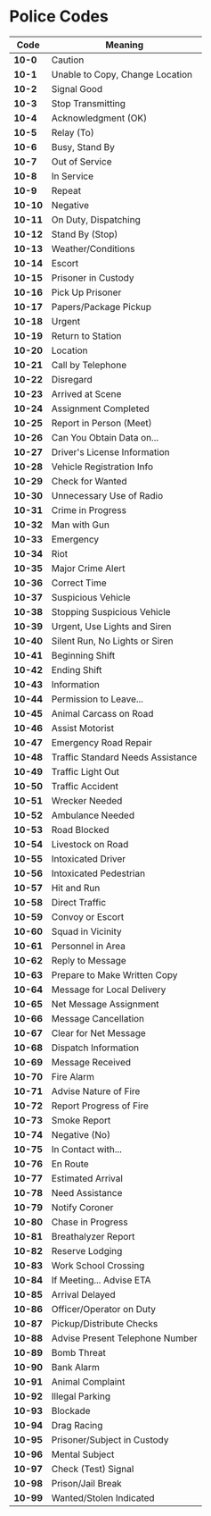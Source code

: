 # Police Codes

| **Code**     | **Meaning**               |
|--------------|---------------------------|
| **10-0**     | Caution                   |
| **10-1**     | Unable to Copy, Change Location |
| **10-2**     | Signal Good               |
| **10-3**     | Stop Transmitting         |
| **10-4**     | Acknowledgment (OK)       |
| **10-5**     | Relay (To)                |
| **10-6**     | Busy, Stand By            |
| **10-7**     | Out of Service            |
| **10-8**     | In Service                |
| **10-9**     | Repeat                    |
| **10-10**    | Negative                  |
| **10-11**    | On Duty, Dispatching      |
| **10-12**    | Stand By (Stop)           |
| **10-13**    | Weather/Conditions        |
| **10-14**    | Escort                    |
| **10-15**    | Prisoner in Custody       |
| **10-16**    | Pick Up Prisoner          |
| **10-17**    | Papers/Package Pickup     |
| **10-18**    | Urgent                    |
| **10-19**    | Return to Station         |
| **10-20**    | Location                  |
| **10-21**    | Call by Telephone         |
| **10-22**    | Disregard                 |
| **10-23**    | Arrived at Scene          |
| **10-24**    | Assignment Completed      |
| **10-25**    | Report in Person (Meet)   |
| **10-26**    | Can You Obtain Data on... |
| **10-27**    | Driver's License Information |
| **10-28**    | Vehicle Registration Info |
| **10-29**    | Check for Wanted          |
| **10-30**    | Unnecessary Use of Radio  |
| **10-31**    | Crime in Progress         |
| **10-32**    | Man with Gun              |
| **10-33**    | Emergency                 |
| **10-34**    | Riot                      |
| **10-35**    | Major Crime Alert         |
| **10-36**    | Correct Time              |
| **10-37**    | Suspicious Vehicle        |
| **10-38**    | Stopping Suspicious Vehicle |
| **10-39**    | Urgent, Use Lights and Siren |
| **10-40**    | Silent Run, No Lights or Siren |
| **10-41**    | Beginning Shift           |
| **10-42**    | Ending Shift              |
| **10-43**    | Information               |
| **10-44**    | Permission to Leave...    |
| **10-45**    | Animal Carcass on Road    |
| **10-46**    | Assist Motorist           |
| **10-47**    | Emergency Road Repair     |
| **10-48**    | Traffic Standard Needs Assistance |
| **10-49**    | Traffic Light Out         |
| **10-50**    | Traffic Accident          |
| **10-51**    | Wrecker Needed            |
| **10-52**    | Ambulance Needed          |
| **10-53**    | Road Blocked              |
| **10-54**    | Livestock on Road         |
| **10-55**    | Intoxicated Driver        |
| **10-56**    | Intoxicated Pedestrian    |
| **10-57**    | Hit and Run               |
| **10-58**    | Direct Traffic            |
| **10-59**    | Convoy or Escort          |
| **10-60**    | Squad in Vicinity         |
| **10-61**    | Personnel in Area         |
| **10-62**    | Reply to Message          |
| **10-63**    | Prepare to Make Written Copy |
| **10-64**    | Message for Local Delivery |
| **10-65**    | Net Message Assignment    |
| **10-66**    | Message Cancellation      |
| **10-67**    | Clear for Net Message     |
| **10-68**    | Dispatch Information      |
| **10-69**    | Message Received          |
| **10-70**    | Fire Alarm                |
| **10-71**    | Advise Nature of Fire     |
| **10-72**    | Report Progress of Fire   |
| **10-73**    | Smoke Report              |
| **10-74**    | Negative (No)             |
| **10-75**    | In Contact with...        |
| **10-76**    | En Route                  |
| **10-77**    | Estimated Arrival         |
| **10-78**    | Need Assistance           |
| **10-79**    | Notify Coroner            |
| **10-80**    | Chase in Progress         |
| **10-81**    | Breathalyzer Report       |
| **10-82**    | Reserve Lodging           |
| **10-83**    | Work School Crossing      |
| **10-84**    | If Meeting... Advise ETA  |
| **10-85**    | Arrival Delayed           |
| **10-86**    | Officer/Operator on Duty  |
| **10-87**    | Pickup/Distribute Checks  |
| **10-88**    | Advise Present Telephone Number |
| **10-89**    | Bomb Threat               |
| **10-90**    | Bank Alarm                |
| **10-91**    | Animal Complaint          |
| **10-92**    | Illegal Parking           |
| **10-93**    | Blockade                  |
| **10-94**    | Drag Racing               |
| **10-95**    | Prisoner/Subject in Custody |
| **10-96**    | Mental Subject            |
| **10-97**    | Check (Test) Signal       |
| **10-98**    | Prison/Jail Break         |
| **10-99**    | Wanted/Stolen Indicated   |
